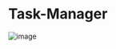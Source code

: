 # Task-Manager
![image](https://github.com/TanishaGiri/Task-Manager/assets/108277015/b574cc9a-e9cf-4fff-9afc-736a9458df3c)
